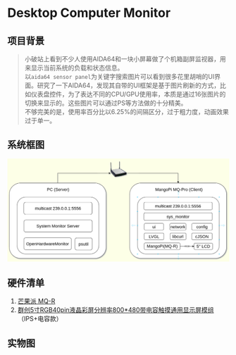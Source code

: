 # Desktop Computer Monitor
## 项目背景
> 小破站上看到不少人使用AIDA64和一块小屏幕做了个机箱副屏监视器，用来显示当前系统的负载和状态信息。  
以`aida64 sensor panel`为关键字搜索图片可以看到很多花里胡哨的UI界面。研究了一下AIDA64，发现其自带的UI框架是基于图片刷新的方式，比如仪表盘控件，为了表达不同的CPU/GPU使用率，本质是通过16张图片的切换来显示的。这些图片可以通过PS等方法做的十分精美。  
不够完美的是，使用率百分比以6.25%的间隔区分，过于粗力度，动画效果过于单一。

## 系统框图
![pic](res/diagram.png)

## 硬件清单
1. [芒果派 MQ-R][1]
2. [群创5寸RGB40pin液晶彩屏分辨率800*480带电容触摸通用显示屏模组][2] （IPS+电容款）

[1]:https://mangopi.org/mqr
[2]:https://item.taobao.com/item.htm?spm=a1z09.2.0.0.4e1b2e8dejF06Z&id=644931601805&_u=e4jn04q6cd6

## 实物图
